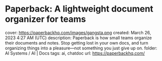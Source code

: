 # Paperback: A lightweight document organizer for teams

cover: https://paperbackhq.com/images/gangsta.png
created: March 26, 2023 4:27 AM (UTC)
description: Paperback is how small teams organize their documents and notes. Stop getting lost in your own docs, and turn organizing things into a pleasure—not something you just give up on.
folder: AI Systems / AI | Docs
tags: ai, chatdoc
url: https://paperbackhq.com/